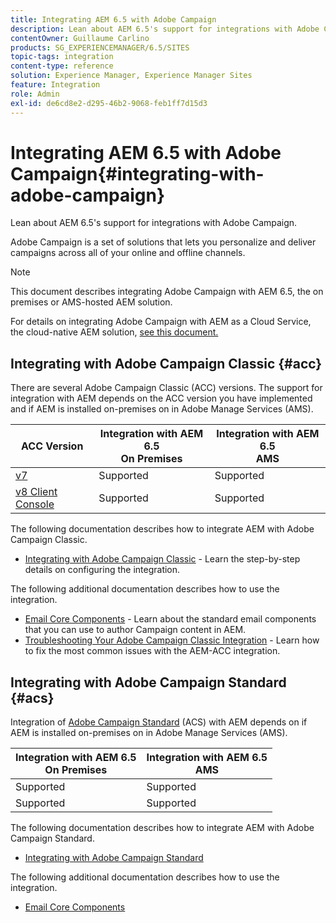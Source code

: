 ```yaml
---
title: Integrating AEM 6.5 with Adobe Campaign
description: Lean about AEM 6.5's support for integrations with Adobe Campaign.
contentOwner: Guillaume Carlino
products: SG_EXPERIENCEMANAGER/6.5/SITES
topic-tags: integration
content-type: reference
solution: Experience Manager, Experience Manager Sites
feature: Integration
role: Admin
exl-id: de6cd8e2-d295-46b2-9068-feb1ff7d15d3
---
```

# Integrating AEM 6.5 with Adobe Campaign{#integrating-with-adobe-campaign}

Lean about AEM 6.5's support for integrations with Adobe Campaign.

Adobe Campaign is a set of solutions that lets you personalize and deliver campaigns across all of your online and offline channels.

>[!NOTE]
>
>This document describes integrating Adobe Campaign with AEM 6.5, the on premises or AMS-hosted AEM solution.
>
>For details on integrating Adobe Campaign with AEM as a Cloud Service, the cloud-native AEM solution, [see this document.](https://experienceleague.adobe.com/docs/experience-manager-cloud-service/content/sites/integrations/campaign.html)

## Integrating with Adobe Campaign Classic {#acc}

There are several Adobe Campaign Classic (ACC) versions. The support for integration with AEM depends on the ACC version you have implemented and if AEM is installed on-premises on in Adobe Manage Services (AMS).

|ACC Version|Integration with AEM 6.5 <br>On Premises|Integration with AEM 6.5<br>AMS|
|---|---|---|
|[v7](https://experienceleague.adobe.com/docs/campaign-classic.html)|Supported|Supported|
|[v8 Client Console](https://experienceleague.adobe.com/docs/campaign-v8.html)|Supported|Supported|

The following documentation describes how to integrate AEM with Adobe Campaign Classic.

* [Integrating with Adobe Campaign Classic](/help/sites-administering/campaignonpremise.md) - Learn the step-by-step details on configuring the integration.

The following additional documentation describes how to use the integration.

* [Email Core Components](https://experienceleague.adobe.com/docs/experience-manager-core-components/using/email/introduction.html) - Learn about the standard email components that you can use to author Campaign content in AEM.
* [Troubleshooting Your Adobe Campaign Classic Integration](/help/sites-administering/troubleshooting-campaignintegration.md) - Learn how to fix the most common issues with the AEM-ACC integration.

## Integrating with Adobe Campaign Standard {#acs}

Integration of [Adobe Campaign Standard](https://experienceleague.adobe.com/docs/campaign-standard.html) (ACS) with AEM depends on if AEM is installed on-premises on in Adobe Manage Services (AMS).

|Integration with AEM 6.5 <br>On Premises|Integration with AEM 6.5<br>AMS|
|---|---|
|Supported|Supported|
|Supported|Supported|

The following documentation describes how to integrate AEM with Adobe Campaign Standard.

* [Integrating with Adobe Campaign Standard](/help/sites-administering/campaignstandard.md)

The following additional documentation describes how to use the integration.

* [Email Core Components](https://experienceleague.adobe.com/docs/experience-manager-core-components/using/email/introduction.html)
